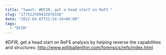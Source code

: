 ```yaml
---
title: "tweet: #DFIR, get a head start on ReFS "
slug: "177512589432078336"
date: "2012-03-07T21:54:34+00:00"
tags:
  - "DFIR"
---
```

#DFIR, get a head start on ReFS analysis by helping reverse the capabilities and structures: http://www.williballenthin.com/forensics/refs/index.html